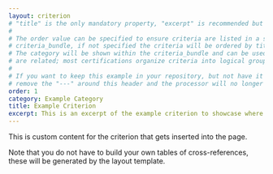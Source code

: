 ```yaml
---
layout: criterion
# "title" is the only mandatory property, "excerpt" is recommended but optional.
#
# The order value can be specified to ensure criteria are listed in a specific order within their
# criteria_bundle, if not specified the criteria will be ordered by title instead.
# The category will be shown within the criteria_bundle and can be used to annotate criteria that
# are related; most certifications organize criteria into logical groups.
#
# If you want to keep this example in your repository, but not have it show up in your content,
# remove the "---" around this header and the processor will no longer recognize this as content.
order: 1
category: Example Category
title: Example Criterion
excerpt: This is an excerpt of the example criterion to showcase where it shows up.
---
```

This is custom content for the criterion that gets inserted into the page.

Note that you do not have to build your own tables of cross-references, these will be
generated by the layout template.